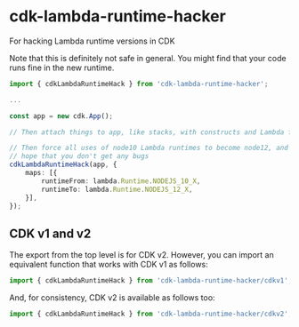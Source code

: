 # cdk-lambda-runtime-hacker

For hacking Lambda runtime versions in CDK

Note that this is definitely not safe in general. You might find that
your code runs fine in the new runtime.

```typescript
import { cdkLambdaRuntimeHack } from 'cdk-lambda-runtime-hacker';

...

const app = new cdk.App();

// Then attach things to app, like stacks, with constructs and Lambda functions

// Then force all uses of node10 Lambda runtimes to become node12, and
// hope that you don't get any bugs
cdkLambdaRuntimeHack(app, {
    maps: [{
        runtimeFrom: lambda.Runtime.NODEJS_10_X,
        runtimeTo: lambda.Runtime.NODEJS_12_X,
    }],
});
```

## CDK v1 and v2

The export from the top level is for CDK v2. However, you can import
an equivalent function that works with CDK v1 as follows:
```typescript
import { cdkLambdaRuntimeHack } from 'cdk-lambda-runtime-hacker/cdkv1';
```

And, for consistency, CDK v2 is available as follows too:
```typescript
import { cdkLambdaRuntimeHack } from 'cdk-lambda-runtime-hacker/cdkv2';
```
